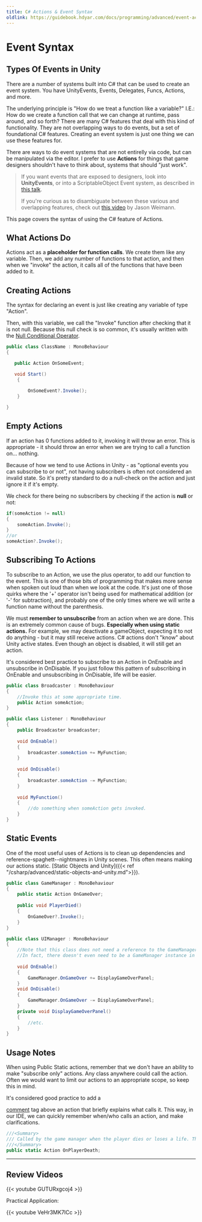 ```yaml
---
title: C# Actions & Event Syntax
oldlink: https://guidebook.hdyar.com/docs/programming/advanced/event-action-syntax/
---
```

# Event Syntax

## Types Of Events in Unity

There are a number of systems built into C# that can be used to create an event system. You have UnityEvents, Events, Delegates, Funcs, Actions, and more. 

The underlying principle is "How do we treat a function like a variable?" I.E.: How do we create a function call that we can change at runtime, pass around, and so forth? There are many C# features that deal with this kind of functionality. They are not overlapping ways to do events, but a set of foundational C# features. Creating an event system is just one thing we can use these features for.

There are ways to do event systems that are not entirelly via code, but can be manipulated via the editor. I prefer to use **Actions** for things that game designers shouldn't have to think about, systems that should "just work". 

> If you want events that are exposed to designers, look into **UnityEvents**, or into a ScriptableObject Event system, as described in [this talk](https://guidebook.hdyar.com/docs/programming/architecture/data-oriented-design-scriptable-objects/).
>
> If you're curious as to disambiguate between these various and overlapping features, check out [this video](https://www.youtube.com/watch?v=oc3sQamIh-Q) by Jason Weimann.

This page covers the syntax of using the C# feature of Actions.

## What Actions Do

Actions act as a **placeholder for function calls**. We create them like any variable. Then, we add any number of functions to that action, and then when we "invoke" the action, it calls all of the functions that have been added to it.

## Creating Actions

The syntax for declaring an event is just like creating any variable of type "Action".

 Then, with this variable, we call the "Invoke" function after checking that it is not null. Because this null check is so common, it's usually written with the [Null Conditional Operator](https://learn.microsoft.com/en-us/dotnet/csharp/language-reference/operators/member-access-operators#null-conditional-operators--and-). 

```c#
public class ClassName : MonoBehaviour
{

​	public Action OnSomeEvent;

​	void Start()
	{
	
    	OnSomeEvent?.Invoke();
	}

}
```

## Empty Actions

If an action has 0 functions added to it, invoking it will throw an error. This is appropriate - it should throw an error when we are trying to call a function on... nothing.

Because of how we tend to use Actions in Unity - as "optional events you can subscribe to or not", not having subscribers is often not considered an invalid state. So it's pretty standard to do a null-check on the action and just ignore it if it's empty.

We check for there being no subscribers by checking if the action is **null** or not:

```c#
if(someAction != null)
{
	someAction.Invoke();
}
//or
someAction?.Invoke();
```

## Subscribing To Actions

To subscribe to an Action, we use the plus operator, to add our function to the event. This is one of those bits of programming that makes more sense when spoken out loud than when we look at the code. It's just one of those quirks where the '+' operator isn't being used for mathematical addition (or '-' for subtraction), and probably one of the only times where we will write a function name without the parenthesis.

We must **remember to unsubscribe** from an action when we are done. This is an extremely common cause of bugs. **Especially when using static actions.** For example, we may deactivate a gameObject, expecting it to not do anything - but it may still receive actions. C# actions don't "know" about Unity active states. Even though an object is disabled, it will still get an action.

It's considered best practice to subscribe to an Action in OnEnable and unsubscribe in OnDisable. If you just follow this pattern of subscribing in OnEnable and unsubscribing in OnDisable, life will be easier.

```C#
public class Broadcaster : MonoBehaviour
{
    //Invoke this at some appropriate time.
	public Action someAction;
}

public class Listener : MonoBehaviour 
{
    public Broadcaster broadcaster;
    
	void OnEnable()
    {
        broadcaster.someAction += MyFunction;
    }
    
    void OnDisable()
    {
        broadcaster.someAction -= MyFunction;
    }
    
    void MyFunction()
    {
        //do something when someAction gets invoked.
    }
}
```

## Static Events

One of the most useful uses of Actions is to clean up dependencies and reference-spaghett--nightmares in Unity scenes. This often means making our actions static. [Static Objects and Unity]({{< ref "/csharp/advanced/static-objects-and-unity.md">}}).

```c#
public class GameManager : MonoBehaviour
{
	public static Action OnGameOver;
	
	public void PlayerDied()
	{
		OnGameOver?.Invoke();
	}
}

public class UIManager : MonoBehaviour
{
    //Note that this class does not need a reference to the GameManager in the scene.
    //In fact, there doesn't even need to be a GameManager instance in the scene, we can always just subscribe to, and invoke, the public static action.
    
    void OnEnable()
    {
        GameManager.OnGameOver += DisplayGameOverPanel;
    }
    void OnDisable()
    {
        GameManager.OnGameOver -= DisplayGameOverPanel;
    }
    private void DisplayGameOverPanel()
    {
        //etc.
    }
}
```

## Usage Notes

When using Public Static actions, remember that we don't have an ability to make "subscribe only" actions. Any class anywhere could call the action. Often we would want to limit our actions to an appropriate scope, so keep this in mind. 

It's considered good practice to add a <Summary> [comment](https://learn.microsoft.com/en-us/dotnet/csharp/language-reference/xmldoc/) tag above an action that briefly explains what calls it. This way, in our IDE, we can quickly remember when/who calls an action, and make clarifications.

```C#
///<Summary>
/// Called by the game manager when the player dies or loses a life. This event is still called before the gameOver event when the player loses their last life.
///</Summary>
public static Action OnPlayerDeath;
```

---

## Review Videos

{{< youtube GUTURxgcoj4 >}}

Practical Application:

{{< youtube VeHr3MK7lCc >}}

